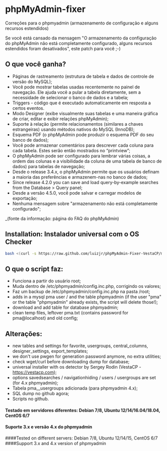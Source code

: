# phpMyAdmin-fixer
Correções para o phpmyadmin (armazenamento de configuração e alguns recursos estendidos)

Se você está cansado da mensagem "O armazenamento da configuração do phpMyAdmin não está completamente configurado, alguns recursos estendidos foram desativados", este patch para você ;-)

## O que você ganha?
* Páginas de rastreamento (estrutura de tabela e dados de controle de versão do MySQL);
* Você pode mostrar tabelas usadas recentemente no painel de navegação. Ele ajuda você a pular a tabela diretamente, sem a necessidade de selecionar o banco de dados e a tabela;
* Triggers - código que é executado automaticamente em resposta a certos eventos.
* Modo Designer (exibe visualmente suas tabelas e uma maneira gráfica de criar, editar e exibir relações phpMyAdmin);
* Suporte à relação (permite relacionamentos (similares a chaves estrangeiras) usando métodos nativos do MySQL (InnoDB);
* Esquema PDF (o phpMyAdmin pode produzir o esquema PDF do seu banco de dados);
* Você pode armazenar comentários para descrever cada coluna para cada tabela. Estes serão então mostrados no “printview”;
* O phpMyAdmin pode ser configurado para lembrar várias coisas, a ordem das colunas e a visibilidade da coluna de uma tabela de banco de dados) para tabelas de navegação;
* Desde o release 3.4.x, o phpMyAdmin permite que os usuários definam a maioria das preferências e armazenem-nas no banco de dados;
* Since release 4.2.0 you can save and load query-by-example searches from the Database > Query panel;
* Desde a versão 4.5.0, você pode salvar e carregar modelos de exportação;
* Nenhuma mensagem sobre "armazenamento não está completamente configurado";

_(fonte da informação: página do FAQ do phpMyAdmin)

## Installation: __Instalador universal com o OS Checker__

```sh
bash <(curl -s https://raw.github.com/luizjr/phpMyAdmin-Fixer-VestaCP/master/pma.sh)
```

## O que o script faz:
- Funciona a partir do usuário root;
- Muda dentro de /etc/phpmyadmin/config.inc.php, corrigindo os valores;
- Faz um backup de /etc/phpmyadmin/config.inc.php na pasta /root;
- adds in a mysql pma user / and the table phpmyadmin (if the user "pma" or the table "phpmyadmin" already exists, the script will delete those!);
- download and add table for database phpmyadmin;
- clean temp files, leftover pma.txt (contains password for pma@localhost) and old config;

## Alterações:
- new tables and settings for favorite, usergroups, central_columns, designer_settings, export_templates;
- we don't use pwgen for generation password anymore, no extra utilities;
- check wget/curl before downloading dump for database;
- universal installer with os detector by Sergey Rodin (VestaCP - https://vestacp.com);
- options savedsearches / navigationhiding / users / usergroups are set (for 4.x phpmyadmin);
- Tabela pma__usergroups adicionada (para phpmyadmin 4.x);
- SQL dump no github agora;
- Scripts no github.

#### Testado em servidores diferentes: Debian 7/8, Ubuntu 12/14/16.04/18.04, CentOS 6/7
#### Suporte 3.x e versão 4.x do phpmyadmin
####Tested on different servers: Debian 7/8, Ubuntu 12/14/15, CentOS 6/7
####Support 3.x and 4.x version of phpmyadmin
